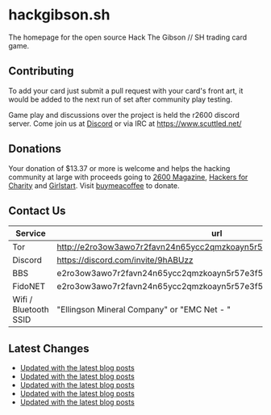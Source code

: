 # hackgibson.sh
The homepage for the open source Hack The Gibson // SH trading card game.


## Contributing

To add your card just submit a pull request with your card's front art, it would be added to the next run of set after community play testing.

Game play and discussions over the project is held the r2600 discord server. Come join us at [Discord](https://discord.com/invite/9hABUzz) or via IRC at https://www.scuttled.net/


## Donations

Your donation of $13.37 or more is welcome and helps the hacking community at large with proceeds going to [2600 Magazine](https://2600.com/), [Hackers for Charity](https://hackersforcharity.org) and [Girlstart](https://girlstart.org).  Visit [buymeacoffee](https://www.buymeacoffee.com/hackgibson.sh) to donate.


## Contact Us

Service | url
-|-
Tor | http://e2ro3ow3awo7r2favn24n65ycc2qmzkoayn5r57e3f56nvjwdcgg32ad.onion
Discord | https://discord.com/invite/9hABUzz
BBS | e2ro3ow3awo7r2favn24n65ycc2qmzkoayn5r57e3f56nvjwdcgg32ad.onion:23
FidoNET | e2ro3ow3awo7r2favn24n65ycc2qmzkoayn5r57e3f56nvjwdcgg32ad.onion:24554
Wifi / Bluetooth SSID | "Ellingson Mineral Company" or "EMC Net - <fidonet address>"

## Latest Changes
<!-- BLOG-POST-LIST:START -->
- [Updated with the latest blog posts](https://github.com/DFW2600/hackgibson.sh/commit/712edb6bcdbef9d79a368aa2a39e3fb25697ca16)
- [Updated with the latest blog posts](https://github.com/DFW2600/hackgibson.sh/commit/4a3f8cc3ed9e637f75f686b4437e304b9388f20b)
- [Updated with the latest blog posts](https://github.com/DFW2600/hackgibson.sh/commit/de07e2ff741d076cd6061523201ca8955e2591ba)
- [Updated with the latest blog posts](https://github.com/DFW2600/hackgibson.sh/commit/fb8fec0e2b001b246a48bf328da7298bdd6a73d5)
- [Updated with the latest blog posts](https://github.com/DFW2600/hackgibson.sh/commit/f7ebddf8cf79d97143a8d216645a2de7e5e925c5)
<!-- BLOG-POST-LIST:END -->
